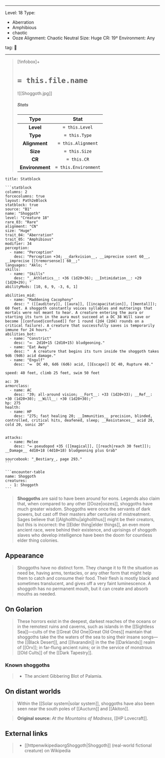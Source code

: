 
---


Level: 18
Type:
- Aberration
- Amphibious
- chaotic
- Ooze
Alignment: Chaotic Neutral
Size: Huge
CR: 19†
Environment: Any


tag: 👹

---

> [!infobox]+
> #  `= this.file.name`
> ![[Shoggoth.jpg]]
> ##### Stats
> Type | Stat |
> :---:|:---:|
> **Level** | `= this.Level` |
> **Type** | `= this.Type` |
> **Alignment** | `= this.Alignment` |
> **Size** | `= this.Size` |
> **CR** | `= this.CR` |
> **Environment** | `= this.Environment` |




````ad-info
title: Statblock

```statblock
columns: 2
forcecolumns: true
layout: Path2eBlock
statblock: true
source: "B1"
name: "Shoggoth"
level: "Creature 18"
rare_03: "Rare"
alignment: "CN"
size: "Huge"
trait_04: "Aberration"
trait_05: "Amphibious"
modifier: 34
perception:
  - name: "Perception"
    desc: "Perception +34; __darkvision__, __imprecise scent 60__, __imprecise [[tremorsense]] 60__;"
languages: "Aklo; "
skills:
  - name: "Skills"
    desc: "__Athletics__: +36 (1d20+36); __Intimidation__: +29 (1d20+29); "
abilityMods: [10, 6, 9, -3, 6, 1]

abilities_mid:
  - name: "Maddening Cacophony"
    desc: " ([[auditory]], [[aura]], [[incapacitation]], [[mental]]);  60 feet. A shoggoth constantly voices syllables and mutterings that mortals were not meant to hear. A creature entering the aura or starting its turn in the aura must succeed at a DC 38 Will save or become [[confused|confused]] for 1 round (2d4 (2d4) rounds on a critical failure). A creature that successfully saves is temporarily immune for 24 hours."
abilities_bot:
  - name: "Constrict"
    desc: "⬻  2d10+15 (2d10+15) bludgeoning."
  - name: "Eat Away"
    desc: "  A creature that begins its turn inside the shoggoth takes 9d6 (9d6) acid damage."
  - name: "Engulf"
    desc: "⬺  DC 40, 6d6 (6d6) acid, [[Escape]] DC 40, Rupture 40."

speed: 40 feet, climb 25 feet, swim 50 feet

ac: 39
armorclass:
  - name: AC
    desc: "39; all-around vision; __Fort__: +33 (1d20+33); __Ref__: +30 (1d20+30); __Will__: +30 (1d20+30);"
hp: 275
health:
  - name: HP
    desc: "275; fast healing 20; __Immunities__ precision, blinded, controlled, critical hits, deafened, sleep; __Resistances__ acid 20, cold 20, sonic 20"


attacks:
  - name: Melee
    desc: "⬻ pseudopod +35 ([[magical]], [[reach|reach 30 feet]]); __Damage__ 4d10+18 (4d10+18) bludgeoning plus Grab"

sourcebook: "_Bestiary_, page 293."
```

```encounter-table
name: Shoggoth
creatures:
  - 1: Shoggoth
```

````



> **Shoggoths** are said to have been around for eons. Legends also claim that, when compared to any other [[Ooze|oozes]], shoggoths have much greater wisdom. Shoggoths were once the servants of dark powers, but cast off their masters after centuries of mistreatment. Sages believe that [[Alghollthu|alghollthus]] might be their creators, but this is incorrect: the [[Elder thing|elder things]], an even more ancient race, were behind their existence, and uprisings of shoggoth slaves who develop intelligence have been the doom for countless elder thing colonies.



## Appearance

> Shoggoths have no distinct form. They change it to fit the situation as need be, having arms, tentacles, or any other form that might help them to catch and consume their food. Their flesh is mostly black and sometimes translucent, and gives off a very faint luminescence. A shoggoth has no permanent mouth, but it can create and absorb mouths as needed.


## On Golarion

> These horrors exist in the deepest, darkest reaches of the oceans or in the remotest ruins and caverns, such as islands in the [[Sightless Sea]]—cults of the [[Great Old One|Great Old Ones]] maintain that shoggoths take the the waters of the sea to sing their insane songs—the [[Black Desert]], and [[Ilvarandin]] in the the [[Darklands]] realm of [[Orv]]; in far-flung ancient ruins; or in the service of monstrous [[Old Cults]] of the [[Dark Tapestry]].


### Known shoggoths

> - The ancient Gibbering Blot of Palamia.

## On distant worlds

> Within the [[Solar system|solar system]], shoggoths have also been seen near the south poles of [[Aucturn]] and [[Akiton]].


> **Original source:** *At the Mountains of Madness*, [[HP Lovecraft]].



## External links

> - [[httpenwikipediaorgShoggoth|Shoggoth]] (real-world fictional creature) on Wikipedia






